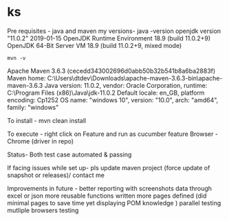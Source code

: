 # ks


Pre requisites - java and maven 
my versions- 
   java -version
  openjdk version "11.0.2" 2019-01-15
  OpenJDK Runtime Environment 18.9 (build 11.0.2+9)
  OpenJDK 64-Bit Server VM 18.9 (build 11.0.2+9, mixed mode)
  
    mvn -v
  Apache Maven 3.6.3 (cecedd343002696d0abb50b32b541b8a6ba2883f)
  Maven home: C:\Users\dtdev\Downloads\apache-maven-3.6.3-bin\apache-maven-3.6.3
  Java version: 11.0.2, vendor: Oracle Corporation, runtime: C:\Program Files (x86)\Java\jdk-11.0.2
   Default locale: en_GB, platform encoding: Cp1252
  OS name: "windows 10", version: "10.0", arch: "amd64", family: "windows"

To install - mvn clean install

To execute - right click on Feature and run as cucumber feature
Browser -   Chrome (driver in repo)

Status-  Both test case automated & passing 

If facing issues while set up-  pls update maven project (force update of snapshot or releases)/ contact me

Improvements in future -
  better reporting with screenshots
  data through excel or json
  more reusable functions written
  more pages defined (did minimal pages to save time yet displaying POM knowledge )
  parallel testing 
  mutliple browsers testing
  


